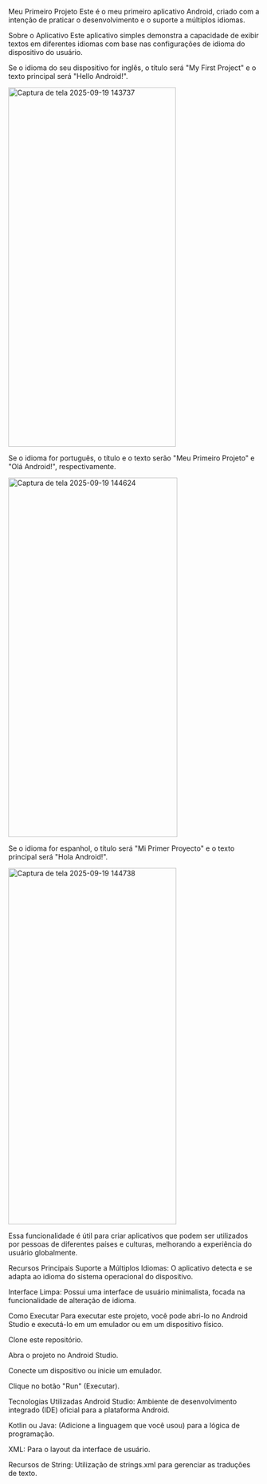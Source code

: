 Meu Primeiro Projeto
Este é o meu primeiro aplicativo Android, criado com a intenção de praticar o desenvolvimento e o suporte a múltiplos idiomas.

Sobre o Aplicativo
Este aplicativo simples demonstra a capacidade de exibir textos em diferentes idiomas com base nas configurações de idioma do dispositivo do usuário.

Se o idioma do seu dispositivo for inglês, o título será "My First Project" e o texto principal será "Hello Android!".

<img width="336" height="722" alt="Captura de tela 2025-09-19 143737" src="https://github.com/user-attachments/assets/669b8ebf-6400-4df0-9382-deb45029d263" />

Se o idioma for português, o título e o texto serão "Meu Primeiro Projeto" e "Olá Android!", respectivamente.

<img width="339" height="722" alt="Captura de tela 2025-09-19 144624" src="https://github.com/user-attachments/assets/f61af06e-e660-47b5-a89e-c88e5fe7be64" />

Se o idioma for espanhol, o título será "Mi Primer Proyecto" e o texto principal será "Hola Android!".

<img width="337" height="716" alt="Captura de tela 2025-09-19 144738" src="https://github.com/user-attachments/assets/499eec3f-b6da-4bb3-a3ab-b7492fee32c3" />

Essa funcionalidade é útil para criar aplicativos que podem ser utilizados por pessoas de diferentes países e culturas, melhorando a experiência do usuário globalmente.

Recursos Principais
Suporte a Múltiplos Idiomas: O aplicativo detecta e se adapta ao idioma do sistema operacional do dispositivo.

Interface Limpa: Possui uma interface de usuário minimalista, focada na funcionalidade de alteração de idioma.

Como Executar
Para executar este projeto, você pode abri-lo no Android Studio e executá-lo em um emulador ou em um dispositivo físico.

Clone este repositório.

Abra o projeto no Android Studio.

Conecte um dispositivo ou inicie um emulador.

Clique no botão "Run" (Executar).

Tecnologias Utilizadas
Android Studio: Ambiente de desenvolvimento integrado (IDE) oficial para a plataforma Android.

Kotlin ou Java: (Adicione a linguagem que você usou) para a lógica de programação.

XML: Para o layout da interface de usuário.

Recursos de String: Utilização de strings.xml para gerenciar as traduções de texto.
